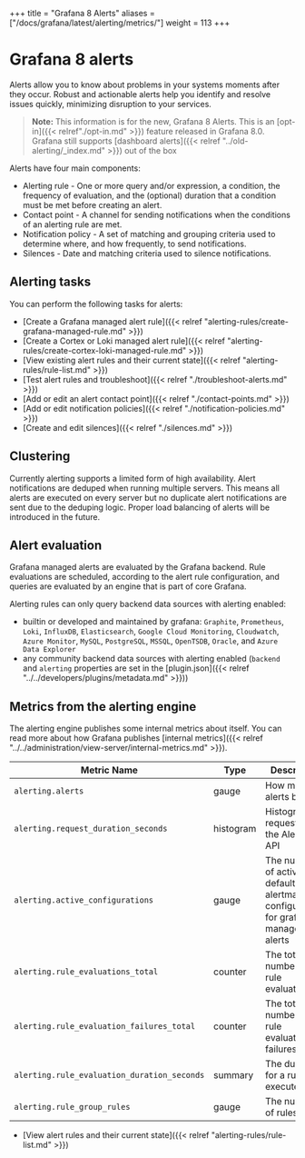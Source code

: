 +++
title = "Grafana 8 Alerts"
aliases = ["/docs/grafana/latest/alerting/metrics/"]
weight = 113
+++

# Grafana 8 alerts
Alerts allow you to know about problems in your systems moments after they occur. Robust and actionable alerts help you identify and resolve issues quickly, minimizing disruption to your services.

>**Note:** This information is for the new, Grafana 8 Alerts. This is an [opt-in]({{< relref"./opt-in.md" >}}) feature released in Grafana 8.0. Grafana still supports [dashboard alerts]({{< relref "../old-alerting/_index.md" >}}) out of the box

Alerts have four main components:

- Alerting rule - One or more query and/or expression, a condition, the frequency of evaluation, and the (optional) duration that a condition must be met before creating an alert.
- Contact point - A channel for sending notifications when the conditions of an alerting rule are met.
- Notification policy - A set of matching and grouping criteria used to determine where, and how frequently, to send notifications.
- Silences - Date and matching criteria used to silence notifications.

## Alerting tasks

You can perform the following tasks for alerts:

- [Create a Grafana managed alert rule]({{< relref "alerting-rules/create-grafana-managed-rule.md" >}})
- [Create a Cortex or Loki managed alert rule]({{< relref "alerting-rules/create-cortex-loki-managed-rule.md" >}})
- [View existing alert rules and their current state]({{< relref "alerting-rules/rule-list.md" >}})
- [Test alert rules and troubleshoot]({{< relref "./troubleshoot-alerts.md" >}})
- [Add or edit an alert contact point]({{< relref "./contact-points.md" >}})
- [Add or edit notification policies]({{< relref "./notification-policies.md" >}})
- [Create and edit silences]({{< relref "./silences.md" >}})

## Clustering

Currently alerting supports a limited form of high availability. Alert notifications are deduped when running multiple servers. This means all alerts are executed on every server but no duplicate alert notifications are sent due to the deduping logic. Proper load balancing of alerts will be introduced in the future.

## Alert evaluation

Grafana managed alerts are evaluated by the Grafana backend. Rule evaluations are scheduled, according to the alert rule configuration, and queries are evaluated by an engine that is part of core Grafana.

Alerting rules can only query backend data sources with alerting enabled:
- builtin or developed and maintained by grafana: `Graphite`, `Prometheus`, `Loki`, `InfluxDB`, `Elasticsearch`,
  `Google Cloud Monitoring`, `Cloudwatch`, `Azure Monitor`, `MySQL`, `PostgreSQL`, `MSSQL`, `OpenTSDB`, `Oracle`, and `Azure Data Explorer`
- any community backend data sources with alerting enabled (`backend` and `alerting` properties are set in the [plugin.json]({{< relref "../../developers/plugins/metadata.md" >}}))

## Metrics from the alerting engine

The alerting engine publishes some internal metrics about itself. You can read more about how Grafana publishes [internal metrics]({{< relref "../../administration/view-server/internal-metrics.md" >}}).

Metric Name | Type | Description
---------- | ----------- | ----------
`alerting.alerts` | gauge | How many alerts by state
`alerting.request_duration_seconds` | histogram | Histogram of requests to the Alerting API
`alerting.active_configurations` | gauge | The number of active, non default alertmanager configurations for grafana managed alerts
`alerting.rule_evaluations_total` | counter | The total number of rule evaluations
`alerting.rule_evaluation_failures_total` | counter | The total number of rule evaluation failures
`alerting.rule_evaluation_duration_seconds` | summary | The duration for a rule to execute
`alerting.rule_group_rules` | gauge | The number of rules


- [View alert rules and their current state]({{< relref "alerting-rules/rule-list.md" >}})

